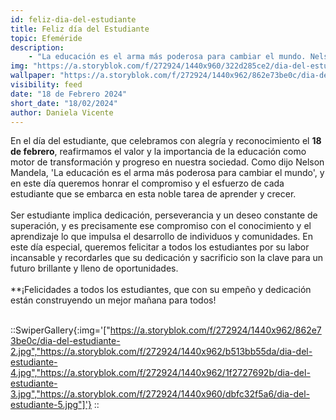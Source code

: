 ```yaml
---
id: feliz-dia-del-estudiante
title: Feliz día del Estudiante
topic: Efeméride
description:
    - "La educación es el arma más poderosa para cambiar el mundo. Nelson Mandela. ¡Felicidades a ti estudiante, que realizas una de las labores más nobles: estudiar!."
img: "https://a.storyblok.com/f/272924/1440x960/322d285ce2/dia-del-estudiante-1.jpg"
wallpaper: "https://a.storyblok.com/f/272924/1440x962/862e73be0c/dia-del-estudiante-2.jpg"
visibility: feed
date: "18 de Febrero 2024"
short_date: "18/02/2024"
author: Daniela Vicente
---
```

En el día del estudiante, que celebramos con alegría y reconocimiento el **18 de febrero**, reafirmamos el valor y la importancia de la educación como motor de transformación y progreso en nuestra sociedad. Como dijo Nelson Mandela, 'La educación es el arma más poderosa para cambiar el mundo', y en este día queremos honrar el compromiso y el esfuerzo de cada estudiante que se embarca en esta noble tarea de aprender y crecer. 
<br /><br />
Ser estudiante implica dedicación, perseverancia y un deseo constante de superación, y es precisamente ese compromiso con el conocimiento y el aprendizaje lo que impulsa el desarrollo de individuos y comunidades. En este día especial, queremos felicitar a todos los estudiantes por su labor incansable y recordarles que su dedicación y sacrificio son la clave para un futuro brillante y lleno de oportunidades. 
<br /><br />
**¡Felicidades a todos los estudiantes, que con su empeño y dedicación están construyendo un mejor mañana para todos!
<br /><br />

::SwiperGallery{:img='["https://a.storyblok.com/f/272924/1440x962/862e73be0c/dia-del-estudiante-2.jpg","https://a.storyblok.com/f/272924/1440x962/b513bb55da/dia-del-estudiante-4.jpg","https://a.storyblok.com/f/272924/1440x962/1f2727692b/dia-del-estudiante-3.jpg","https://a.storyblok.com/f/272924/1440x960/dbfc32f5a6/dia-del-estudiante-5.jpg"]'}
::